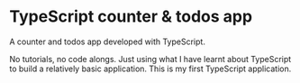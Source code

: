 # TypeScript counter & todos app
A counter and todos app developed with TypeScript.

No tutorials, no code alongs. Just using what I have learnt about TypeScript to build a relatively basic application. This is my first TypeScript application.
